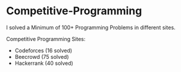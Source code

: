 # Competitive-Programming

I solved a Minimum of 100+ Programming Problems in different sites.

Competitive Programming Sites:

   * Codeforces    (16 solved)
   * Beecrowd      (75 solved)
   * Hackerrank    (40 solved)
 
